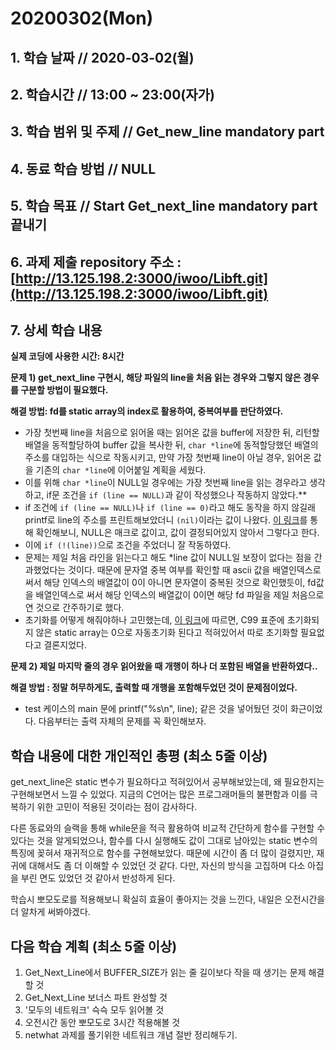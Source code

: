 # 20200302\(Mon\)

## 1. 학습 날짜 // 2020-03-02\(월\)

## 2. 학습시간 // 13:00 ~ 23:00\(자가\)

## 3. 학습 범위 및 주제 // Get\_new\_line mandatory part

## 4. 동료 학습 방법 // NULL

## 5. 학습 목표 // Start Get\_next\_line mandatory part끝내기

## 6. 과제 제출 repository 주소 : [http://13.125.198.2:3000/iwoo/Libft.git](http://13.125.198.2:3000/iwoo/Libft.git)

## 7. 상세 학습 내용

**실제 코딩에 사용한 시간: 8시간**

**문제 1\) get\_next\_line 구현시, 해당 파일의 line을 처음 읽는 경우와 그렇지 않은 경우를 구분할 방법이 필요했다.**

**해결 방법: fd를 static array의 index로 활용하여, 중복여부를 판단하였다.**

* 가장 첫번째 line을 처음으로 읽어올 때는 읽어온 값을 buffer에 저장한 뒤, 리턴할 배열을 동적할당하여 buffer 값을 복사한 뒤, `char *line`에 동적할당했던 배열의 주소를 대입하는 식으로 작동시키고, 만약 가장 첫번째 line이 아닐 경우, 읽어온 값을 기존의 `char *line`에 이어붙일 계획을 세웠다.
* 이를 위해 `char *line`이 NULL일 경우에는 가장 첫번째 line을 읽는 경우라고 생각하고, if문 조건을 `if (line == NULL)`과 같이 작성했으나 작동하지 않았다.\*\*
* if 조건에 `if (line == NULL)`나 `if (line == 0)`라고 해도 동작을 하지 않길래 printf로 line의 주소를 프린트해보았더니 `(nil)`이라는 값이 나왔다. [이 링크](https://softwareengineering.stackexchange.com/questions/321798/in-c-why-is-null-and-0-triggering-an-if-statement)를 통해 확인해보니, NULL은 매크로 값이고, 값이 결정되어있지 않아서 그렇다고 한다.
* 이에 `if (!(line))`으로 조건을 주었더니 잘 작동하였다.
* 문제는 제일 처음 라인을 읽는다고 해도 \*line 값이 NULL일 보장이 없다는 점을 간과했었다는 것이다. 때문에 문자열 중복 여부를 확인할 때 ascii 값을 배열인덱스로 써서 해당 인덱스의 배열값이 0이 아니면 문자열이 중복된 것으로 확인했듯이, fd값을 배열인덱스로 써서 해당 인덱스의 배열값이 0이면 해당 fd 파일을 제일 처음으로 연 것으로 간주하기로 했다.
* 초기화를 어떻게 해줘야하나 고민했는데, [이 링크](https://stackoverflow.com/questions/18283688/in-c-how-do-i-create-a-static-array-of-constant-size-with-zeroed-values-but/18283813)에 따르면, C99 표준에 초기화되지 않은 static array는 0으로 자동초기화 된다고 적혀있어서 따로 초기화할 필요없다고 결론지었다.

**문제 2\) 제일 마지막 줄의 경우 읽어왔을 때 개행이 하나 더 포함된 배열을 반환하였다..**

**해결 방법 : 정말 허무하게도, 출력할 때 개행을 포함해두었던 것이 문제점이었다.**

* test 케이스의 main 문에 printf\("%s\n", line\); 같은 것을 넣어뒀던 것이 화근이었다. 다음부터는 출력 자체의 문제를 꼭 확인해보자.

## 학습 내용에 대한 개인적인 총평 \(최소 5줄 이상\)

get\_next\_line은 static 변수가 필요하다고 적혀있어서 공부해보았는데, 왜 필요한지는 구현해보면서 느낄 수 있었다. 지금의 C언어는 많은 프로그래머들의 불편함과 이를 극복하기 위한 고민이 적용된 것이라는 점이 감사하다.

다른 동료와의 슬랙을 통해 while문을 적극 활용하여 비교적 간단하게 함수를 구현할 수 있다는 것을 알게되었으나, 함수를 다시 실행해도 값이 그대로 남아있는 static 변수의 특징에 꽂혀서 재귀적으로 함수를 구현해보았다. 때문에 시간이 좀 더 많이 걸렸지만, 재귀에 대해서도 좀 더 이해할 수 있었던 것 같다. 다만, 자신의 방식을 고집하며 다소 아집을 부린 면도 있었던 것 같아서 반성하게 된다.

학습시 뽀모도로를 적용해보니 확실히 효율이 좋아지는 것을 느낀다, 내일은 오전시간을 더 알차게 써봐야겠다.

## 다음 학습 계획 \(최소 5줄 이상\)

1. Get\_Next\_Line에서 BUFFER\_SIZE가 읽는 줄 길이보다 작을 때 생기는 문제 해결할 것
2. Get\_Next\_Line 보너스 파트 완성할 것
3. '모두의 네트워크' 슥슥 모두 읽어볼 것
4. 오전시간 동안 뽀모도로 3시간 적용해볼 것
5. netwhat 과제를 풀기위한 네트워크 개념 절반 정리해두기.

